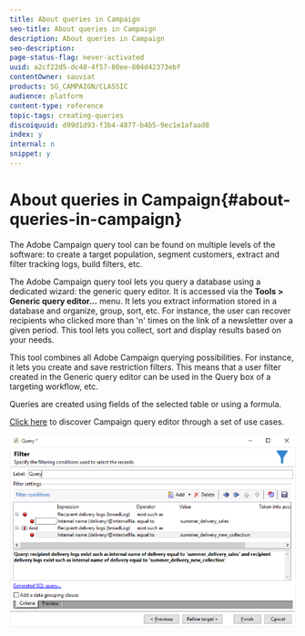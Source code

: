 ```yaml
---
title: About queries in Campaign
seo-title: About queries in Campaign
description: About queries in Campaign
seo-description: 
page-status-flag: never-activated
uuid: a2cf22d5-dc40-4f57-80ee-804d42373ebf
contentOwner: sauviat
products: SG_CAMPAIGN/CLASSIC
audience: platform
content-type: reference
topic-tags: creating-queries
discoiquuid: d99d1d93-f3b4-4877-b4b5-9ec1e1afaad8
index: y
internal: n
snippet: y
---
```


# About queries in Campaign{#about-queries-in-campaign}

The Adobe Campaign query tool can be found on multiple levels of the software: to create a target population, segment customers, extract and filter tracking logs, build filters, etc.

The Adobe Campaign query tool lets you query a database using a dedicated wizard: the generic query editor. It is accessed via the **Tools > Generic query editor...** menu. It lets you extract information stored in a database and organize, group, sort, etc. For instance, the user can recover recipients who clicked more than 'n' times on the link of a newsletter over a given period. This tool lets you collect, sort and display results based on your needs.

This tool combines all Adobe Campaign querying possibilities. For instance, it lets you create and save restriction filters. This means that a user filter created in the Generic query editor can be used in the Query box of a targeting workflow, etc.

Queries are created using fields of the selected table or using a formula.

[Click here](../../workflow/using/designing-queries.md) to discover Campaign query editor through a set of use cases.

![](assets/query_recipients_4.png)

